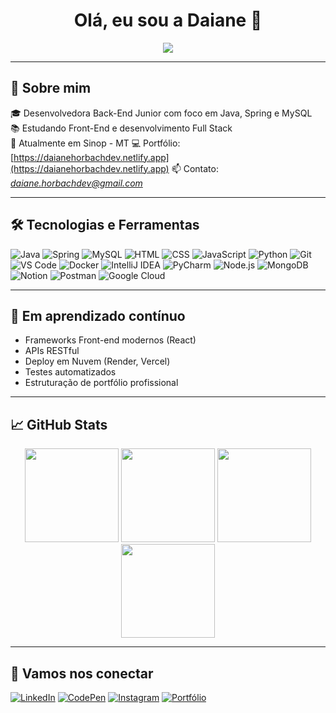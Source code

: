 <h1 align="center">Olá, eu sou a Daiane 👋</h1>

<p align="center">
  <img src="https://readme-typing-svg.herokuapp.com/?color=a3618a&size=22&center=true&vCenter=true&width=500&lines=Desenvolvedora+Back-end+Java;Estudante+de+Full+Stack;Apaixonada+por+tecnologia+e+aprendizado!" />
</p>

---

## 🚀 Sobre mim

🎓 Desenvolvedora Back-End Junior com foco em Java, Spring e MySQL  
📚 Estudando Front-End e desenvolvimento Full Stack  
📍 Atualmente em Sinop - MT 
💻 Portfólio: [https://daianehorbachdev.netlify.app](https://daianehorbachdev.netlify.app)
📫 Contato: *daiane.horbachdev@gmail.com*

---
## 🛠️ Tecnologias e Ferramentas

![Java](https://img.shields.io/badge/Java-ED8B00?style=for-the-badge&logo=java&logoColor=white)
![Spring](https://img.shields.io/badge/Spring-6DB33F?style=for-the-badge&logo=spring&logoColor=white)
![MySQL](https://img.shields.io/badge/MySQL-00758F?style=for-the-badge&logo=mysql&logoColor=white)
![HTML](https://img.shields.io/badge/HTML5-E34F26?style=for-the-badge&logo=html5&logoColor=white)
![CSS](https://img.shields.io/badge/CSS3-1572B6?style=for-the-badge&logo=css3&logoColor=white)
![JavaScript](https://img.shields.io/badge/JavaScript-F7DF1E?style=for-the-badge&logo=javascript&logoColor=black)
![Python](https://img.shields.io/badge/Python-3776AB?style=for-the-badge&logo=python&logoColor=white)
![Git](https://img.shields.io/badge/Git-F05032?style=for-the-badge&logo=git&logoColor=white)
![VS Code](https://img.shields.io/badge/VSCode-007ACC?style=for-the-badge&logo=visual-studio-code&logoColor=white)
![Docker](https://img.shields.io/badge/Docker-2496ED?style=for-the-badge&logo=docker&logoColor=white)
![IntelliJ IDEA](https://img.shields.io/badge/IntelliJ%20IDEA-000000?style=for-the-badge&logo=intellij-idea&logoColor=white)
![PyCharm](https://img.shields.io/badge/PyCharm-000000?style=for-the-badge&logo=pycharm&logoColor=white)
![Node.js](https://img.shields.io/badge/Node.js-339933?style=for-the-badge&logo=nodedotjs&logoColor=white)
![MongoDB](https://img.shields.io/badge/MongoDB-47A248?style=for-the-badge&logo=mongodb&logoColor=white)
![Notion](https://img.shields.io/badge/Notion-000000?style=for-the-badge&logo=notion&logoColor=white)
![Postman](https://img.shields.io/badge/Postman-FF6C37?style=for-the-badge&logo=postman&logoColor=white)
![Google Cloud](https://img.shields.io/badge/GoogleCloud-%234285F4.svg?style=for-the-badge&logo=google-cloud&logoColor=white)



---

## 🌱 Em aprendizado contínuo

- Frameworks Front-end modernos (React)
- APIs RESTful
- Deploy em Nuvem (Render, Vercel)
- Testes automatizados
- Estruturação de portfólio profissional

---
## 📈 GitHub Stats

<div align="center">

  <!-- Streak (dias seguidos) -->
  <img height="150em" src="https://github-readme-streak-stats.herokuapp.com/?user=daianemh&theme=tokyonight&hide_border=false" />

  <!-- Linguagens mais usadas -->
  <img height="150em" src="https://github-readme-stats.vercel.app/api/top-langs/?username=daianemh&layout=compact&langs_count=7&theme=tokyonight"/>

  <!-- Stats gerais -->
  <img height="150em" src="https://github-readme-stats.vercel.app/api?username=daianemh&show_icons=true&theme=tokyonight&include_all_commits=true&count_private=true&hide_border=false"/>

  <!-- Trophy (troféus do GitHub) -->
  <img height="150em" src="https://github-profile-trophy.vercel.app/?username=daianemh&theme=tokyonight&no-frame=true&no-bg=true&margin-w=4"/>

</div>


---

## 🔗 Vamos nos conectar

[![LinkedIn](https://img.shields.io/badge/LinkedIn-blue?style=for-the-badge&logo=linkedin&logoColor=white)](https://www.linkedin.com/in/daiane-moreira-horbach/)
[![CodePen](https://img.shields.io/badge/CodePen-black?style=for-the-badge&logo=codepen&logoColor=white)](https://codepen.io/daianemh)
[![Instagram](https://img.shields.io/badge/Instagram-E4405F?style=for-the-badge&logo=instagram&logoColor=white)](https://www.instagram.com/daiane.horbachdev/)
[![Portfólio](https://img.shields.io/badge/Portf%C3%B3lio-222222?style=for-the-badge&logo=netlify&logoColor=00C7B7)](https://daianehorbachdev.netlify.app/)

